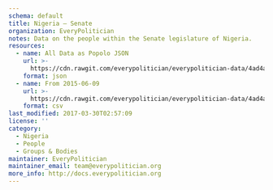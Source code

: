 ```yaml
---
schema: default
title: Nigeria — Senate
organization: EveryPolitician
notes: Data on the people within the Senate legislature of Nigeria.
resources:
  - name: All Data as Popolo JSON
    url: >-
      https://cdn.rawgit.com/everypolitician/everypolitician-data/4ad4ae5c681f604f48b726849daa848fd0e0bb90/data/Nigeria/Senate/ep-popolo-v1.0.json
    format: json
  - name: From 2015-06-09
    url: >-
      https://cdn.rawgit.com/everypolitician/everypolitician-data/4ad4ae5c681f604f48b726849daa848fd0e0bb90/data/Nigeria/Senate/term-8.csv
    format: csv
last_modified: 2017-03-30T02:57:09
license: ''
category:
  - Nigeria
  - People
  - Groups & Bodies
maintainer: EveryPolitician
maintainer_email: team@everypolitician.org
more_info: http://docs.everypolitician.org
---
```

